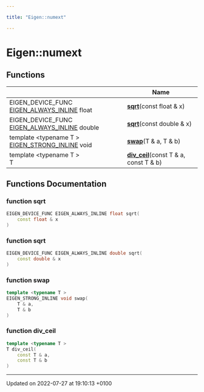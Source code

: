 ```yaml
---

title: "Eigen::numext"

---
```


# Eigen::numext



## Functions

|                | Name           |
| -------------- | -------------- |
| EIGEN_DEVICE_FUNC <a href="http://example.org/files/macros_8h/#define-eigen-always-inline">EIGEN_ALWAYS_INLINE</a> float | **[sqrt](http://example.org/namespaces/namespaceeigen_1_1numext/#function-sqrt)**(const float & x) |
| EIGEN_DEVICE_FUNC <a href="http://example.org/files/macros_8h/#define-eigen-always-inline">EIGEN_ALWAYS_INLINE</a> double | **[sqrt](http://example.org/namespaces/namespaceeigen_1_1numext/#function-sqrt)**(const double & x) |
| template <typename T \> <br><a href="http://example.org/files/macros_8h/#define-eigen-strong-inline">EIGEN_STRONG_INLINE</a> void | **[swap](http://example.org/namespaces/namespaceeigen_1_1numext/#function-swap)**(T & a, T & b) |
| template <typename T \> <br>T | **[div_ceil](http://example.org/namespaces/namespaceeigen_1_1numext/#function-div-ceil)**(const T & a, const T & b) |


## Functions Documentation

### function sqrt

```cpp
EIGEN_DEVICE_FUNC EIGEN_ALWAYS_INLINE float sqrt(
    const float & x
)
```


### function sqrt

```cpp
EIGEN_DEVICE_FUNC EIGEN_ALWAYS_INLINE double sqrt(
    const double & x
)
```


### function swap

```cpp
template <typename T >
EIGEN_STRONG_INLINE void swap(
    T & a,
    T & b
)
```


### function div_ceil

```cpp
template <typename T >
T div_ceil(
    const T & a,
    const T & b
)
```






-------------------------------

Updated on 2022-07-27 at 19:10:13 +0100